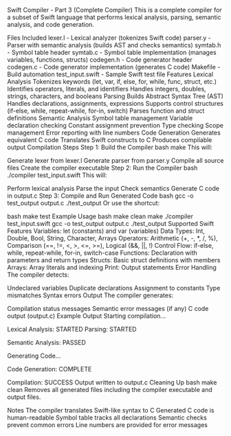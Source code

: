 Swift Compiler - Part 3 (Complete Compiler)
This is a complete compiler for a subset of Swift language that performs lexical analysis, parsing, semantic analysis, and code generation.

Files Included
lexer.l - Lexical analyzer (tokenizes Swift code)
parser.y - Parser with semantic analysis (builds AST and checks semantics)
symtab.h - Symbol table header
symtab.c - Symbol table implementation (manages variables, functions, structs)
codegen.h - Code generator header
codegen.c - Code generator implementation (generates C code)
Makefile - Build automation
test_input.swift - Sample Swift test file
Features
Lexical Analysis
Tokenizes keywords (let, var, if, else, for, while, func, struct, etc.)
Identifies operators, literals, and identifiers
Handles integers, doubles, strings, characters, and booleans
Parsing
Builds Abstract Syntax Tree (AST)
Handles declarations, assignments, expressions
Supports control structures (if-else, while, repeat-while, for-in, switch)
Parses function and struct definitions
Semantic Analysis
Symbol table management
Variable declaration checking
Constant assignment prevention
Type checking
Scope management
Error reporting with line numbers
Code Generation
Generates equivalent C code
Translates Swift constructs to C
Produces compilable output
Compilation Steps
Step 1: Build the Compiler
bash
make
This will:

Generate lexer from lexer.l
Generate parser from parser.y
Compile all source files
Create the compiler executable
Step 2: Run the Compiler
bash
./compiler test_input.swift
This will:

Perform lexical analysis
Parse the input
Check semantics
Generate C code in output.c
Step 3: Compile and Run Generated Code
bash
gcc -o test_output output.c
./test_output
Or use the shortcut:

bash
make test
Example Usage
bash
make clean
make
./compiler test_input.swift
gcc -o test_output output.c
./test_output
Supported Swift Features
Variables: let (constants) and var (variables)
Data Types: Int, Double, Bool, String, Character, Arrays
Operators: Arithmetic (+, -, *, /, %), Comparison (==, !=, <, >, <=, >=), Logical (&&, ||, !)
Control Flow: if-else, while, repeat-while, for-in, switch-case
Functions: Declaration with parameters and return types
Structs: Basic struct definitions with members
Arrays: Array literals and indexing
Print: Output statements
Error Handling
The compiler detects:

Undeclared variables
Duplicate declarations
Assignment to constants
Type mismatches
Syntax errors
Output
The compiler generates:

Compilation status messages
Semantic error messages (if any)
C code output (output.c)
Example Output
Starting compilation...

Lexical Analysis: STARTED
Parsing: STARTED

Semantic Analysis: PASSED

Generating Code...

Code Generation: COMPLETE

Compilation: SUCCESS
Output written to output.c
Cleaning Up
bash
make clean
Removes all generated files including the compiler executable and output files.

Notes
The compiler translates Swift-like syntax to C
Generated C code is human-readable
Symbol table tracks all declarations
Semantic checks prevent common errors
Line numbers are provided for error messages

